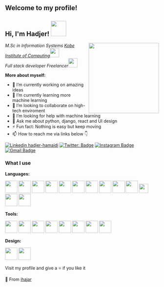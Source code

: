 ## Welcome to my profile!
<h2> Hi, I'm Hadjer! <img src="https://media.giphy.com/media/mGcNjsfWAjY5AEZNw6/giphy.gif" width="50"></h2>
<img align='right' src="https://static.dribbble.com/users/1920348/screenshots/4332641/shot09.gif" width="230">
<p><em>M.Sc in Information Systems <a href="https://www.kic.ac.jp/eng/">Kobe Institute of Computing</a><img src="https://media.giphy.com/media/fYSnHlufseco8Fh93Z/giphy.gif" width="30"></br>Full stack developer Freelancer<img src="https://media.giphy.com/media/WUlplcMpOCEmTGBtBW/giphy.gif" width="30"> 
</em></p>

**More about myself:**

- 🔭 I’m currently working on amazing ideas
- 🌱 I’m currently learning more machine learning
- 👯 I’m looking to collaborate on high-tech enviroment
- 🤔 I’m looking for help with machine learning
- 💬 Ask me about python, django, react and UI design
- ⚡ Fun fact: Nothing is easy but keep moving
- 📫 How to reach me via links below 👇


[![Linkedin hadjer-hamaidi](https://img.shields.io/badge/-hadjerhamaidi-blue?style=flat-square&logo=Linkedin&logoColor=white&link=https://www.linkedin.com/in/hadjer-hamaidi)](https://www.linkedin.com/in/hadjer-hamaidi/)
[![Twitter: Badge](https://img.shields.io/twitter/follow/techyDev1?style=social)](https://twitter.com/techyDev1)
[![Instagram Badge](https://img.shields.io/badge/-@coderr.techie-purple?style=flat&logo=instagram&logoColor=white&link=https://instagram.com/coderr.techie/)](https://instagram.com/coderr.techie)
[![Gmail Badge](https://img.shields.io/badge/-techydev-c14438?style=flat&logo=Gmail&logoColor=white&link=mailto:techy22dev@gmail.com)](mailto:techy22dev@gmail.com)


### What I use

**Languages:** 

<code><img height="40" src="https://cdn.svgporn.com/logos/python.svg"></code>
<code><img height="40" src="https://cdn.svgporn.com/logos/django.svg"></code>
<code><img height="40" src="https://cdn.svgporn.com/logos/javascript.svg"></code>
<code><img height="40" src="https://cdn.svgporn.com/logos/react.svg"></code>
<code><img height="40" src="https://cdn.svgporn.com/logos/nodejs-icon.svg"></code>
<code><img height="40" src="https://cdn.svgporn.com/logos/html-5.svg"></code>
<code><img height="40" src="https://cdn.svgporn.com/logos/css-3.svg"></code>
<code><img height="40" src="https://cdn.svgporn.com/logos/bootstrap.svg"></code>
<code><img height="40" src="https://cdn.svgporn.com/logos/sass.svg"></code>
<code><img height="40" src="https://cdn.svgporn.com/logos/flutter.svg"></code>
<code><img height="30" src="https://cdn.svgporn.com/logos/mongodb.svg"></code>
<code><img height="40" src="https://cdn.svgporn.com/logos/mysql.svg"></code>
<code><img height="40" src="https://cdn.svgporn.com/logos/postgresql.svg"></code>


**Tools:** 

<code><img height="40" src="https://cdn.svgporn.com/logos/google-cloud-platform.svg"></code>
<code><img height="40" src="https://cdn.svgporn.com/logos/firebase.svg"></code>
<code><img height="40" src="https://cdn.svgporn.com/logos/git-icon.svg"></code>
<code><img height="40" src="https://cdn.svgporn.com/logos/heroku-icon.svg"></code>
<code><img height="40" src="https://cdn.svgporn.com/logos/terminal.svg"></code>
<code><img height="40" src="https://cdn.svgporn.com/logos/linux-tux.svg"></code>
<code><img height="40" src="https://cdn.svgporn.com/logos/visual-studio-code.svg"></code>
<code><img height="40" src="https://cdn.svgporn.com/logos/intellij-idea.svg"></code>


**Design:** 

<code><img height="40" src="https://cdn.svgporn.com/logos/figma.svg"></code>
<code><img height="40" src="https://cdn.svgporn.com/logos/invision.svg"></code>

<p>Visit my profile and give a ⭐️ if you like it</p>

💜 From [ihajar](https://github.com/ihajar)
